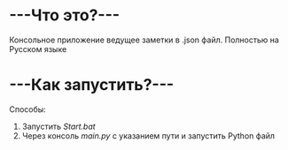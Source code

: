 # ---Что это?---
Консольное приложение ведущее заметки в .json файл. Полностью на Русском языке
# ---Как запустить?---
Способы:
 1. Запустить _Start.bat_  
 2. Через консоль _main.py_ с указанием пути и запустить Python файл

